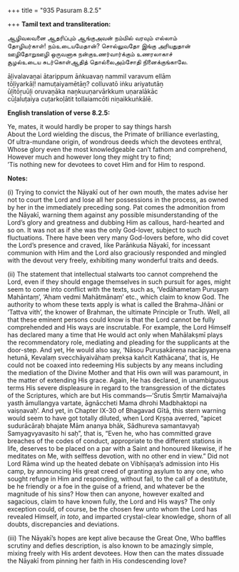 +++
title = "935 Pasuram 8.2.5"

+++
**Tamil text and transliteration:**

ஆழிவலவனை ஆதரிப்பும் ஆங்குஅவன் நம்மில் வரவும் எல்லாம்  
தோழியர்காள்! நம்உடையமேதான்? சொல்லுவதோ இங்கு அரியதுதான்  
ஊழிதோறுஊழி ஒருவனாக நன்குஉணர்வார்க்கும் உணரலாகாச்  
சூழல்உடைய சுடர்கொள்ஆதித் தொல்லைஅம்சோதி நினைக்குங்காலே.

āḻivalavaṉai ātarippum āṅkuavaṉ nammil varavum ellām  
tōḻiyarkāḷ! namuṭaiyamētāṉ? colluvatō iṅku ariyatutāṉ  
ūḻitōṟuūḻi oruvaṉāka naṉkuuṇarvārkkum uṇaralākāc  
cūḻaluṭaiya cuṭarkoḷātit tollaiamcōti niṉaikkuṅkālē.

**English translation of verse 8.2.5:**

Ye, mates, it would hardly be proper to say things harsh  
About the Lord wielding the discus, the Primate of brilliance everlasting,  
Of ultra-mundane origin, of wondrous deeds which the devotees enthral,  
Whose glory even the most knowledgeable can’t fathom and comprehend,  
However much and however long they might try to find;  
’Tis nothing new for devotees to covet Him and for Him to respond.

**Notes:**

\(i\) Trying to convict the Nāyakī out of her own mouth, the mates advise her not to court the Lord and lose all her possessions in the process, as owned by her in the immediately preceding song. Pat comes the admonition from the Nāyakī, warning them against any possible misunderstanding of the Lord’s glory and greatness and dubbing Him as callous, hard-hearted and so on. It was not as if she was the only God-lover, subject to such fluctuations. There have been very many God-lovers before, who did covet the Lord’s presence and craved, like Parāṅkuśa Nāyakī, for incessant communion with Him and the Lord also graciously responded and mingled with the devout very freely, exhibiting many wonderful traits and deeds.

\(ii\) The statement that intellectual stalwarts too cannot comprehend the Lord, even if they should engage themselves in such pursuit for ages, might seem to come into conflict with the texts, such as, ‘Vedāhametaṃ Puruṣaṃ Mahāntaṃ’, ‘Aham vedmi Mahātmānaṃ’ etc., which claim to know God. The authority to whom these texts apply is what is called the Brahma-Jñāni or ‘Tattva vith’, the knower of Brahman, the ultimate Principle or Truth. Well, all that these eminent persons could know is that the Lord cannot be fully comprehended and His ways are inscrutable. For example, the Lord Himself has declared many a time that He would act only when Mahālakṣmī plays the recommendatory role, mediating and pleading for the supplicants at the door-step. And yet, He would also say, ‘Nāsou Puruṣakāreṇa nacāpyanyena hetunā, Kevalaṃ svecchāyaivāhaṃ prekṣa kañcit Kathācana’, that is, He could not be coaxed into redeeming His subjects by any means including the mediation of the Divine Mother and that His own will was paramount, in the matter of extending His grace. Again, He has declared, in unambiguous terms His severe displeasure in regard to the transgression of the dictates of the Scriptures, which are but His commands—‘Śrutis Śmṛtir Mamaivajña yasth āmullangya vartate, āgnāccheti Mama dhrohi Madbhaktopi na vaiṣṇavaḥ’. And yet, in Chapter IX-30 of Bhagavad Gītā, this stern warning would seem to have got totally diluted, when Lord Kṛṣṇa averred, “apicet sudurācāraḥ bhajate Mām ananya bhāk, Sādhureva samantavyaḥ Samyagvyavasito hi saḥ”, that is, “Even he, who has committed grave breaches of the codes of conduct, appropriate to the different stations in life, deserves to be placed on a par with a Saint and honoured likewise, if he meditates on Me, with selffess devotion, with no other end in view.” Did not Lord Rāma wind up the heated debate on Vibhīṣaṇa’s admission into His camp, by announcing His great creed of granting asylum to any one, who sought refuge in Him and responding, without fail, to the call of a destitute, be he friendly or a foe in the guise of a friend, and whatever be the magnitude of his sins? How then can anyone, however exalted and sagacious, claim to have known fully, the Lord and His ways? The only exception could, of course, be the chosen few unto whom the Lord has revealed Himself, *in toto*, and imparted crystal-clear knowledge, shorn of all doubts, discrepancies and deviations.

\(iii\) The Nāyakī’s hopes are kept alive because the Great One, Who baffles scrutiny and defies description, is also known to be amazingly simple, mixing freely with His ardent devotees. How then can the mates dissuade the Nāyakī from pinning her faith in His condescending love?


